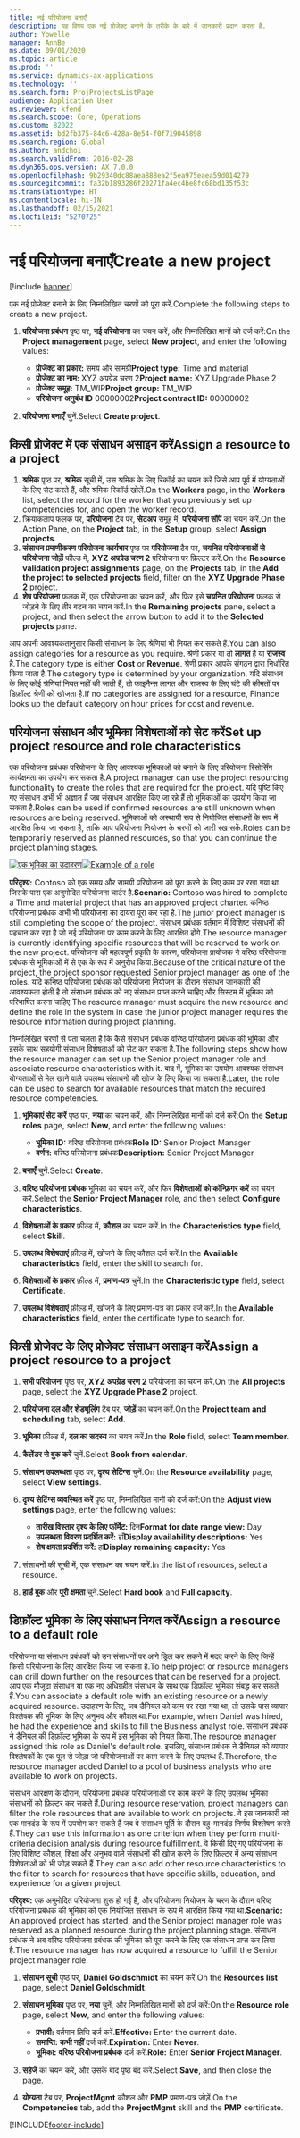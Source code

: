```yaml
---
title: नई परियोजना बनाएँ
description: यह विषय एक नई प्रोजेक्ट बनाने के तरीके के बारे में जानकारी प्रदान करता है.
author: Yowelle
manager: AnnBe
ms.date: 09/01/2020
ms.topic: article
ms.prod: ''
ms.service: dynamics-ax-applications
ms.technology: ''
ms.search.form: ProjProjectsListPage
audience: Application User
ms.reviewer: kfend
ms.search.scope: Core, Operations
ms.custom: 82022
ms.assetid: bd2fb375-84c6-428a-8e54-f0f719045898
ms.search.region: Global
ms.author: andchoi
ms.search.validFrom: 2016-02-28
ms.dyn365.ops.version: AX 7.0.0
ms.openlocfilehash: 9b29340dc88aea888ea2f5ea975eaea59d014279
ms.sourcegitcommit: fa32b1893286f20271fa4ec4be8fc68bd135f53c
ms.translationtype: HT
ms.contentlocale: hi-IN
ms.lasthandoff: 02/15/2021
ms.locfileid: "5270725"
---
```

# <a name="create-a-new-project"></a><span data-ttu-id="9bd62-103">नई परियोजना बनाएँ</span><span class="sxs-lookup"><span data-stu-id="9bd62-103">Create a new project</span></span>

[!include [banner](../includes/banner.md)]

<span data-ttu-id="9bd62-104">एक नई प्रोजेक्ट बनाने के लिए निम्नलिखित चरणों को पूरा करें.</span><span class="sxs-lookup"><span data-stu-id="9bd62-104">Complete the following steps to create a new project.</span></span>

1. <span data-ttu-id="9bd62-105">**परियोजना प्रबंधन** पृष्ठ पर, **नई परियोजना** का चयन करें, और निम्नलिखित मानों को दर्ज करें:</span><span class="sxs-lookup"><span data-stu-id="9bd62-105">On the **Project management** page, select **New project**, and enter the following values:</span></span>

    - <span data-ttu-id="9bd62-106">**प्रोजेक्ट का प्रकार:** समय और सामग्री</span><span class="sxs-lookup"><span data-stu-id="9bd62-106">**Project type:** Time and material</span></span>
    - <span data-ttu-id="9bd62-107">**प्रोजेक्ट का नाम:** XYZ अपग्रेड चरण 2</span><span class="sxs-lookup"><span data-stu-id="9bd62-107">**Project name:** XYZ Upgrade Phase 2</span></span>
    - <span data-ttu-id="9bd62-108">**प्रोजेक्ट समूह:** TM\_WIP</span><span class="sxs-lookup"><span data-stu-id="9bd62-108">**Project group:** TM\_WIP</span></span>
    - <span data-ttu-id="9bd62-109">**परियोजना अनुबंध ID** 00000002</span><span class="sxs-lookup"><span data-stu-id="9bd62-109">**Project contract ID:** 00000002</span></span>

2. <span data-ttu-id="9bd62-110">**परियोजना बनाएँ** चुनें.</span><span class="sxs-lookup"><span data-stu-id="9bd62-110">Select **Create project**.</span></span>

## <a name="assign-a-resource-to-a-project"></a><span data-ttu-id="9bd62-111">किसी प्रोजेक्ट में एक संसाधन असाइन करें</span><span class="sxs-lookup"><span data-stu-id="9bd62-111">Assign a resource to a project</span></span>

1. <span data-ttu-id="9bd62-112">**श्रमिक** पृष्ठ पर, **श्रमिक** सूची में, उस श्रमिक के लिए रिकॉर्ड का चयन करें जिसे आप पूर्व में योग्यताओं के लिए सेट करते हैं, और श्रमिक रिकॉर्ड खोलें.</span><span class="sxs-lookup"><span data-stu-id="9bd62-112">On the **Workers** page, in the **Workers** list, select the record for the worker that you previously set up competencies for, and open the worker record.</span></span>
2. <span data-ttu-id="9bd62-113">क्रियाकलाप फलक पर, **परियोजना** टैब पर, **सेटअप** समूह में, **परियोजना सौंपें**  का चयन करें.</span><span class="sxs-lookup"><span data-stu-id="9bd62-113">On the Action Pane, on the **Project** tab, in the **Setup** group, select **Assign projects**.</span></span>
3. <span data-ttu-id="9bd62-114">**संसाधन प्रमाणीकरण परियोजना कार्यभार** पृष्ठ पर **परियोजना** टैब पर, **चयनित परियोजनाओं से परियोजना जोड़ें** फील्ड में, **XYZ अपग्रेड चरण 2** परियोजना पर फ़िल्टर करें.</span><span class="sxs-lookup"><span data-stu-id="9bd62-114">On the **Resource validation project assignments** page, on the **Projects** tab, in the **Add the project to selected projects** field, filter on the **XYZ Upgrade Phase 2** project.</span></span>
4. <span data-ttu-id="9bd62-115">**शेष परियोजना** फलक में, एक परियोजना का चयन करें, और फिर इसे **चयनित परियोजना** फलक से जोड़ने के लिए तीर बटन का चयन करें.</span><span class="sxs-lookup"><span data-stu-id="9bd62-115">In the **Remaining projects** pane, select a project, and then select the arrow button to add it to the **Selected projects** pane.</span></span>

<span data-ttu-id="9bd62-116">आप अपनी आवश्यकतानुसार किसी संसाधन के लिए श्रेणियां भी नियत कर सकते हैं.</span><span class="sxs-lookup"><span data-stu-id="9bd62-116">You can also assign categories for a resource as you require.</span></span> <span data-ttu-id="9bd62-117">श्रेणी प्रकार या तो **लागत** है या **राजस्व** है.</span><span class="sxs-lookup"><span data-stu-id="9bd62-117">The category type is either **Cost** or **Revenue**.</span></span> <span data-ttu-id="9bd62-118">श्रेणी प्रकार आपके संगठन द्वारा निर्धारित किया जाता है.</span><span class="sxs-lookup"><span data-stu-id="9bd62-118">The category type is determined by your organization.</span></span> <span data-ttu-id="9bd62-119">यदि संसाधन के लिए कोई श्रेणियां नियत नहीं की जाती हैं, तो फाइनैन्स लागत और राजस्व के लिए घंटे की कीमतों पर डिफ़ॉल्ट श्रेणी को खोजता है.</span><span class="sxs-lookup"><span data-stu-id="9bd62-119">If no categories are assigned for a resource, Finance looks up the default category on hour prices for cost and revenue.</span></span>

## <a name="set-up-project-resource-and-role-characteristics"></a><span data-ttu-id="9bd62-120">परियोजना संसाधन और भूमिका विशेषताओं को सेट करें</span><span class="sxs-lookup"><span data-stu-id="9bd62-120">Set up project resource and role characteristics</span></span>

<span data-ttu-id="9bd62-121">एक परियोजना प्रबंधक परियोजना के लिए आवश्यक भूमिकाओं को बनाने के लिए परियोजना रिसोर्सिंग कार्यक्षमता का उपयोग कर सकता है.</span><span class="sxs-lookup"><span data-stu-id="9bd62-121">A project manager can use the project resourcing functionality to create the roles that are required for the project.</span></span> <span data-ttu-id="9bd62-122">यदि पुष्टि किए गए संसाधन अभी भी अज्ञात हैं जब संसाधन आरक्षित किए जा रहे हैं तो भूमिकाओं का उपयोग किया जा सकता है.</span><span class="sxs-lookup"><span data-stu-id="9bd62-122">Roles can be used if confirmed resources are still unknown when resources are being reserved.</span></span> <span data-ttu-id="9bd62-123">भूमिकाओं को अस्थायी रूप से नियोजित संसाधनों के रूप में आरक्षित किया जा सकता है, ताकि आप परियोजना नियोजन के चरणों को जारी रख सकें.</span><span class="sxs-lookup"><span data-stu-id="9bd62-123">Roles can be temporarily reserved as planned resources, so that you can continue the project planning stages.</span></span>

<span data-ttu-id="9bd62-124">[![एक भूमिका का उदाहरण](./media/projectresourcing05.jpg)](./media/projectresourcing05.jpg)</span><span class="sxs-lookup"><span data-stu-id="9bd62-124">[![Example of a role](./media/projectresourcing05.jpg)](./media/projectresourcing05.jpg)</span></span> 

<span data-ttu-id="9bd62-125">**परिदृश्य:** Contoso को एक समय और सामग्री परियोजना को पूरा करने के लिए काम पर रखा गया था जिसके पास एक अनुमोदित परियोजना चार्टर है.</span><span class="sxs-lookup"><span data-stu-id="9bd62-125">**Scenario:** Contoso was hired to complete a Time and material project that has an approved project charter.</span></span> <span data-ttu-id="9bd62-126">कनिष्ठ परियोजना प्रबंधक अभी भी परियोजना का दायरा पूरा कर रहा है.</span><span class="sxs-lookup"><span data-stu-id="9bd62-126">The junior project manager is still completing the scope of the project.</span></span> <span data-ttu-id="9bd62-127">संसाधन प्रबंधक वर्तमान में विशिष्ट संसाधनों की पहचान कर रहा है जो नई परियोजना पर काम करने के लिए आरक्षित होंगे.</span><span class="sxs-lookup"><span data-stu-id="9bd62-127">The resource manager is currently identifying specific resources that will be reserved to work on the new project.</span></span> <span data-ttu-id="9bd62-128">परियोजना की महत्वपूर्ण प्रकृति के कारण, परियोजना प्रायोजक ने वरिष्ठ परियोजना प्रबंधक से भूमिकाओं में से एक के रूप में अनुरोध किया.</span><span class="sxs-lookup"><span data-stu-id="9bd62-128">Because of the critical nature of the project, the project sponsor requested Senior project manager as one of the roles.</span></span> <span data-ttu-id="9bd62-129">यदि कनिष्ठ परियोजना प्रबंधक को परियोजना नियोजन के दौरान संसाधन जानकारी की आवश्यकता होती है तो संसाधन प्रबंधक को नए संसाधन प्राप्त करने चाहिए और सिस्टम में भूमिका को परिभाषित करना चाहिए.</span><span class="sxs-lookup"><span data-stu-id="9bd62-129">The resource manager must acquire the new resource and define the role in the system in case the junior project manager requires the resource information during project planning.</span></span>

<span data-ttu-id="9bd62-130">निम्नलिखित चरणों से पता चलता है कि कैसे संसाधन प्रबंधक वरिष्ठ परियोजना प्रबंधक की भूमिका और इसके साथ सहयोगी संसाधन विशेषताओं को सेट कर सकता है.</span><span class="sxs-lookup"><span data-stu-id="9bd62-130">The following steps show how the resource manager can set up the Senior project manager role and associate resource characteristics with it.</span></span> <span data-ttu-id="9bd62-131">बाद में, भूमिका का उपयोग आवश्यक संसाधन योग्यताओं से मेल खाने वाले उपलब्ध संसाधनों की खोज के लिए किया जा सकता है.</span><span class="sxs-lookup"><span data-stu-id="9bd62-131">Later, the role can be used to search for available resources that match the required resource competencies.</span></span>

1. <span data-ttu-id="9bd62-132">**भूमिकाएं सेट करें** पृष्ठ पर, **नया** का चयन करें, और निम्नलिखित मानों को दर्ज करें:</span><span class="sxs-lookup"><span data-stu-id="9bd62-132">On the **Setup roles** page, select **New**, and enter the following values:</span></span>

    - <span data-ttu-id="9bd62-133">**भूमिका ID:** वरिष्ठ परियोजना प्रबंधक</span><span class="sxs-lookup"><span data-stu-id="9bd62-133">**Role ID:** Senior Project Manager</span></span>
    - <span data-ttu-id="9bd62-134">**वर्णन:** वरिष्ठ परियोजना प्रबंधक</span><span class="sxs-lookup"><span data-stu-id="9bd62-134">**Description:** Senior Project Manager</span></span>

2. <span data-ttu-id="9bd62-135">**बनाएँ** चुनें.</span><span class="sxs-lookup"><span data-stu-id="9bd62-135">Select **Create**.</span></span>
3. <span data-ttu-id="9bd62-136">**वरिष्ठ परियोजना प्रबंधक** भूमिका का चयन करें, और फिर **विशेषताओं को कॉन्फ़िगर करें** का चयन करें.</span><span class="sxs-lookup"><span data-stu-id="9bd62-136">Select the **Senior Project Manager** role, and then select **Configure characteristics**.</span></span>
4. <span data-ttu-id="9bd62-137">**विशेषताओं के प्रकार** फ़ील्ड में, **कौशल** का चयन करें.</span><span class="sxs-lookup"><span data-stu-id="9bd62-137">In the **Characteristics type** field, select **Skill**.</span></span>
5. <span data-ttu-id="9bd62-138">**उपलब्ध विशेषताएं** फ़ील्ड में, खोजने के लिए कौशल दर्ज करें.</span><span class="sxs-lookup"><span data-stu-id="9bd62-138">In the **Available characteristics** field, enter the skill to search for.</span></span>
6. <span data-ttu-id="9bd62-139">**विशेषताओं के प्रकार** फ़ील्ड में, **प्रमाण-पत्र** चुनें.</span><span class="sxs-lookup"><span data-stu-id="9bd62-139">In the **Characteristic type** field, select **Certificate**.</span></span>
7. <span data-ttu-id="9bd62-140">**उपलब्ध विशेषताएं** फ़ील्ड में, खोजने के लिए प्रमाण-पत्र का प्रकार दर्ज करें.</span><span class="sxs-lookup"><span data-stu-id="9bd62-140">In the **Available characteristics** field, enter the certificate type to search for.</span></span>

## <a name="assign-a-project-resource-to-a-project"></a><span data-ttu-id="9bd62-141">किसी प्रोजेक्ट के लिए प्रोजेक्ट संसाधन असाइन करें</span><span class="sxs-lookup"><span data-stu-id="9bd62-141">Assign a project resource to a project</span></span>

1. <span data-ttu-id="9bd62-142">**सभी परियोजना** पृष्ठ पर, **XYZ अपग्रेड चरण 2** परियोजना का चयन करें.</span><span class="sxs-lookup"><span data-stu-id="9bd62-142">On the **All projects** page, select the **XYZ Upgrade Phase 2** project.</span></span>
2. <span data-ttu-id="9bd62-143">**परियोजना दल और शेड्यूलिंग** टैब पर, **जोड़ें** का चयन करें.</span><span class="sxs-lookup"><span data-stu-id="9bd62-143">On the **Project team and scheduling** tab, select **Add**.</span></span>
3. <span data-ttu-id="9bd62-144">**भूमिका** फ़ील्ड में, **दल का सदस्य** का चयन करें.</span><span class="sxs-lookup"><span data-stu-id="9bd62-144">In the **Role** field, select **Team member**.</span></span>
4. <span data-ttu-id="9bd62-145">**कैलेंडर से बुक करें** चुनें.</span><span class="sxs-lookup"><span data-stu-id="9bd62-145">Select **Book from calendar**.</span></span>
5. <span data-ttu-id="9bd62-146">**संसाधन उपलब्धता** पृष्ठ पर, **दृश्य सेटिंग्स** चुनें.</span><span class="sxs-lookup"><span data-stu-id="9bd62-146">On the **Resource availability** page, select **View settings**.</span></span>
6. <span data-ttu-id="9bd62-147">**दृश्य सेटिंग्स व्यवस्थित करें** पृष्ठ पर, निम्नलिखित मानों को दर्ज करें:</span><span class="sxs-lookup"><span data-stu-id="9bd62-147">On the **Adjust view settings** page, enter the following values:</span></span>

    - <span data-ttu-id="9bd62-148">**तारीख विस्तार दृश्य के लिए फॉर्मेट:** दिन</span><span class="sxs-lookup"><span data-stu-id="9bd62-148">**Format for date range view:** Day</span></span>
    - <span data-ttu-id="9bd62-149">**उपलब्धता विवरण प्रदर्शित करें:** हाँ</span><span class="sxs-lookup"><span data-stu-id="9bd62-149">**Display availability descriptions:** Yes</span></span>
    - <span data-ttu-id="9bd62-150">**शेष क्षमता प्रदर्शित करें:** हां</span><span class="sxs-lookup"><span data-stu-id="9bd62-150">**Display remaining capacity:** Yes</span></span>

7. <span data-ttu-id="9bd62-151">संसाधनों की सूची में, एक संसाधन का चयन करें.</span><span class="sxs-lookup"><span data-stu-id="9bd62-151">In the list of resources, select a resource.</span></span>
8. <span data-ttu-id="9bd62-152">**हार्ड बुक** और **पूरी क्षमता** चुनें.</span><span class="sxs-lookup"><span data-stu-id="9bd62-152">Select **Hard book** and **Full capacity**.</span></span>

## <a name="assign-a-resource-to-a-default-role"></a><span data-ttu-id="9bd62-153">डिफ़ॉल्ट भूमिका के लिए संसाधन नियत करें</span><span class="sxs-lookup"><span data-stu-id="9bd62-153">Assign a resource to a default role</span></span>

<span data-ttu-id="9bd62-154">परियोजना या संसाधन प्रबंधकों को उन संसाधनों पर आगे ड्रिल कर सकने में मदद करने के लिए जिन्हें किसी परियोजना के लिए आरक्षित किया जा सकता है.</span><span class="sxs-lookup"><span data-stu-id="9bd62-154">To help project or resource managers can drill down further on the resources that can be reserved for a project.</span></span> <span data-ttu-id="9bd62-155">आप एक मौजूदा संसाधन या एक नए अधिग्रहीत संसाधन के साथ एक डिफ़ॉल्ट भूमिका संबद्ध कर सकते हैं.</span><span class="sxs-lookup"><span data-stu-id="9bd62-155">You can associate a default role with an existing resource or a newly acquired resource.</span></span> <span data-ttu-id="9bd62-156">उदाहरण के लिए, जब डैनियल को काम पर रखा गया था, तो उसके पास व्यापार विश्लेषक की भूमिका के लिए अनुभव और कौशल था.</span><span class="sxs-lookup"><span data-stu-id="9bd62-156">For example, when Daniel was hired, he had the experience and skills to fill the Business analyst role.</span></span> <span data-ttu-id="9bd62-157">संसाधन प्रबंधक ने डैनियल की डिफ़ॉल्ट भूमिका के रूप में इस भूमिका को नियत किया.</span><span class="sxs-lookup"><span data-stu-id="9bd62-157">The resource manager assigned this role as Daniel's default role.</span></span> <span data-ttu-id="9bd62-158">इसलिए, संसाधन प्रबंधक ने डैनियल को व्यापार विश्लेषकों के एक पूल से जोड़ा जो परियोजनाओं पर काम करने के लिए उपलब्ध हैं.</span><span class="sxs-lookup"><span data-stu-id="9bd62-158">Therefore, the resource manager added Daniel to a pool of business analysts who are available to work on projects.</span></span>

<span data-ttu-id="9bd62-159">संसाधन आरक्षण के दौरान, परियोजना प्रबंधक परियोजनाओं पर काम करने के लिए उपलब्ध भूमिका संसाधनों को फ़िल्टर कर सकते हैं.</span><span class="sxs-lookup"><span data-stu-id="9bd62-159">During resource reservation, project managers can filter the role resources that are available to work on projects.</span></span> <span data-ttu-id="9bd62-160">वे इस जानकारी को एक मानदंड के रूप में उपयोग कर सकते हैं जब वे संसाधन पूर्ति के दौरान बहु-मानदंड निर्णय विश्लेषण करते हैं.</span><span class="sxs-lookup"><span data-stu-id="9bd62-160">They can use this information as one criterion when they perform multi-criteria decision analysis during resource fulfillment.</span></span> <span data-ttu-id="9bd62-161">वे किसी दिए गए परियोजना के लिए विशिष्ट कौशल, शिक्षा और अनुभव वाले संसाधनों की खोज करने के लिए फ़िल्टर में अन्य संसाधन विशेषताओं को भी जोड़ सकते हैं.</span><span class="sxs-lookup"><span data-stu-id="9bd62-161">They can also add other resource characteristics to the filter to search for resources that have specific skills, education, and experience for a given project.</span></span>

<span data-ttu-id="9bd62-162">**परिदृश्य:** एक अनुमोदित परियोजना शुरू हो गई है, और परियोजना नियोजन के चरण के दौरान वरिष्ठ परियोजना प्रबंधक की भूमिका को एक नियोजित संसाधन के रूप में आरक्षित किया गया था.</span><span class="sxs-lookup"><span data-stu-id="9bd62-162">**Scenario:** An approved project has started, and the Senior project manager role was reserved as a planned resource during the project planning stage.</span></span> <span data-ttu-id="9bd62-163">संसाधन प्रबंधक ने अब वरिष्ठ परियोजना प्रबंधक की भूमिका को पूरा करने के लिए एक संसाधन प्राप्त कर लिया है.</span><span class="sxs-lookup"><span data-stu-id="9bd62-163">The resource manager has now acquired a resource to fulfill the Senior project manager role.</span></span>

1. <span data-ttu-id="9bd62-164">**संसाधन सूची** पृष्ठ पर, **Daniel Goldschmidt** का चयन करें.</span><span class="sxs-lookup"><span data-stu-id="9bd62-164">On the **Resources list** page, select **Daniel Goldschmidt**.</span></span>
2. <span data-ttu-id="9bd62-165">**संसाधन भूमिका** पृष्ठ पर, **नया** चुनें, और निम्नलिखित मानों को दर्ज करें:</span><span class="sxs-lookup"><span data-stu-id="9bd62-165">On the **Resource role** page, select **New**, and enter the following values:</span></span>

    - <span data-ttu-id="9bd62-166">**प्रभावी:** वर्तमान तिथि दर्ज करें.</span><span class="sxs-lookup"><span data-stu-id="9bd62-166">**Effective:** Enter the current date.</span></span>
    - <span data-ttu-id="9bd62-167">**समाप्ति:** **कभी नहीं** दर्ज करें.</span><span class="sxs-lookup"><span data-stu-id="9bd62-167">**Expiration:** Enter **Never**.</span></span>
    - <span data-ttu-id="9bd62-168">**भूमिका:** **वरिष्ठ परियोजना प्रबंधक**  दर्ज करें.</span><span class="sxs-lookup"><span data-stu-id="9bd62-168">**Role:** Enter **Senior Project Manager**.</span></span>

3. <span data-ttu-id="9bd62-169">**सहेजें** का चयन करें, और उसके बाद पृष्ठ बंद करें.</span><span class="sxs-lookup"><span data-stu-id="9bd62-169">Select **Save**, and then close the page.</span></span>
4. <span data-ttu-id="9bd62-170">**योग्यता** टैब पर, **ProjectMgmt** कौशल और **PMP** प्रमाण-पत्र जोड़ें.</span><span class="sxs-lookup"><span data-stu-id="9bd62-170">On the **Competencies** tab, add the **ProjectMgmt** skill and the **PMP** certificate.</span></span>


[!INCLUDE[footer-include](../includes/footer-banner.md)]